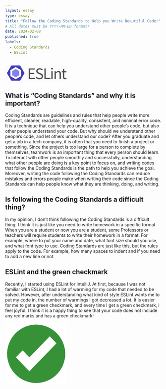 ```yaml
---
layout: essay
type: essay
title: "Follow the Coding Standards to Help you Write Beautiful Code!"
# All dates must be YYYY-MM-DD format!
date: 2024-02-08
published: true
labels:
  - Coding Standards
  - ESLint
---
```


<img width="200px" class="rounded float-start pe-4" src="../img/eslint.png">


## What is “Coding Standards” and why it is important?

Coding Standards are guidelines and rules that help people write more efficient, cleaner, readable, high-quality, consistent, and minimal error code. It is a technique that can help you understand other people’s code, but also other people understand your code. But why should we understand other people’s code, and let others understand our code? After you graduate and get a job in a tech company, it is often that you need to finish a project or something. Since the project is too large for a person to complete by themselves, teamwork is an important thing that every person should learn. To interact with other people smoothly and successfully, understanding what other people are doing is a key point to focus on, and writing codes that follow the Coding Standards is the path to help you achieve the goal. Moreover, writing the code following the Coding Standards can reduce mistakes and errors people make when writing their code since the Coding Standards can help people know what they are thinking, doing, and writing.

## Is following the Coding Standards a difficult thing?

In my opinion, I don’t think following the Coding Standards is a difficult thing. I think it is just like you need to write homework in a specific format. When you are a student or now you are a student, some Professors or teachers will require students to write their homework in a format. For example, where to put your name and date, what font size should you use, and what font type to use. Coding Standards are just like this, but the rules apply to the code. For example, how many spaces to indent and if you need to add a new line or not.

## ESLint and the green checkmark

Recently, I started using ESLint for IntelliJ. At first, because I was not familiar with ESLint, I had a lot of warming for my code that needed to be solved. However, after understanding what kind of style ESLint wants me to put my code in, the number of warmings I got decreased a lot. It is easier for me to get a green checkmark, and every time I get a green checkmark, I feel joyful. I think it is a happy thing to see that your code does not include any red marks and has a green checkmark!

<img width="200px" class="rounded float-start pe-4" src="../img/green-checkmark.png">



